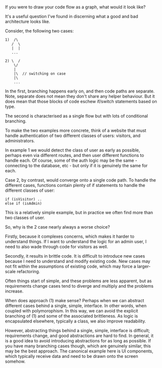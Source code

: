 If you were to draw your code flow as a graph, what would it look
like?

It's a useful question I've found in discerning what a good and bad
architecture looks like.

Consider, the following two cases:

    1)  /\
       /  \
       |  |
       ...

    2) \  /
        \/
        |
        |\  // switching on case
        |\
        ...

In the first, branching happens early on, and then code paths are
separate. Note, separate does not mean they don't share any helper
behaviour. But it does mean that those blocks of code eschew if/switch
statements based on type.

The second is characterised as a single flow but with lots of
conditional branching.

To make the two examples more concrete, think of a website that must
handle authentication of two different classes of users: visitors, and
administrators.

In example 1 we would detect the class of user as early as possible,
perhaps even via different routes, and then user different functions
to handle each. Of course, some of the auth logic may be the same -
connecting to the database, etc - but only if it is genuinely the same
for each.

Case 2, by contrast, would converge onto a single code path. To handle
the different cases, functions contain plenty of if statements to
handle the different classes of user:

    if (isVisitor) ..
    else if (isAdmin)

This is a relatively simple example, but in practice we often find
more than two classes of user.

So, why is the 2 case nearly always a worse choice?

Firstly, because it complexes concerns, which makes it harder to
understand things. If I want to understand the logic for an admin
user, I need to also wade through code for visitors as well.

Secondly, it results in brittle code. It is difficult to introduce new
cases because I need to understand and modify existing code. New cases
may not fit within the assumptions of existing code, which may force a
larger-scale refactoring.

Often things start of simple, and these problems are less apparent,
but as requirements change cases tend to diverge and multiply and the
problems increase.

When does approach (1) make sense? Perhaps when we can abstract
different cases behind a single, simple, interface. In other words,
when coupled with polymorophism. In this way, we can avoid the
explicit branching of (1) and some of the associated brittleness. As
logic is encapsulated elsewhere, typically a class, we also improve
readability.

However, abstracting things behind a single, simple, interface is
difficult; requirements change, and good abstractions are hard to
find. In general, it is a good idea to avoid introducing abstractions
for as long as possible. If you have many branching cases though,
which are genuinely similar, this may be the best approach. The
canonical example here is UI components, which typically receive data
and need to be drawn onto the screen somehow.
